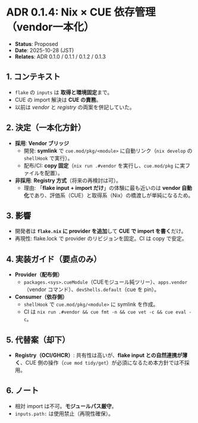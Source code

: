 # ADR 0.1.4: Nix × CUE 依存管理（**vendor一本化**）

- **Status**: Proposed
- **Date**: 2025-10-28 (JST)
- **Relates**: ADR 0.1.0 / 0.1.1 / 0.1.2 / 0.1.3

## 1. コンテキスト
- `flake` の `inputs` は **取得と環境固定**まで。
- CUE の import 解決は **CUE の責務**。
- 以前は *vendor* と *registry* の両案を併記していた。

## 2. 決定（一本化方針）
- **採用**: **Vendor ブリッジ**
  - 開発: **symlink** で `cue.mod/pkg/<module>` に自動リンク（`nix develop` の `shellHook` で実行）。
  - 配布/CI: **copy 固定**（`nix run .#vendor` を実行し、`cue.mod/pkg` に実ファイルを配置）。
- **非採用**: **Registry 方式**（将来の再検討は可）。
  - 理由: 「**flake input + import だけ**」の体験に最も近いのは **vendor 自動化**であり、評価系（CUE）と取得系（Nix）の橋渡しが単純になるため。

## 3. 影響
- 開発者は **`flake.nix` に provider を追加**して **CUE で import を書く**だけ。
- 再現性: flake.lock で provider のリビジョンを固定。CI は copy で安定。

## 4. 実装ガイド（要点のみ）
- **Provider（配布側）**
  - `packages.<sys>.cueModule`（CUEモジュール純ツリー）、`apps.vendor`（vendor コマンド）、`devShells.default`（cue を pin）。
- **Consumer（依存側）**
  - `shellHook` で `cue.mod/pkg/<module>` に symlink を作成。
  - CI は `nix run .#vendor && cue fmt -n && cue vet -c && cue eval -c`。

## 5. 代替案（却下）
- **Registry（OCI/GHCR）**: 共有性は高いが、**flake input との自然連携が薄く**、CUE 側の操作（`cue mod tidy/get`）が必須になるため本方針では不採用。

## 6. ノート
- 相対 import は不可。**モジュールパス厳守**。
- `inputs.path:` は使用禁止（再現性確保）。
